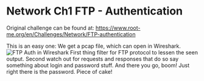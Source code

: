 # Network Ch1 FTP - Authentication

Original challenge can be found at: <https://www.root-me.org/en/Challenges/Network/FTP-authentication>

This is an easy one: We get a pcap file, which can open in Wireshark.
![FTP Auth in Wireshark](ch1_ws.jpg)
First thing filter for FTP protocol to lessen the seen output. Second watch out for requests and responses that do so say something about login and password stuff. And there you go, boom! Just right there is the password. Piece of cake!